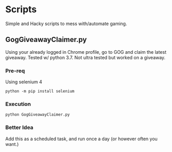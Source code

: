 # Scripts

Simple and Hacky scripts to mess with/automate gaming.

## GogGiveawayClaimer.py

Using your already logged in Chrome profile, go to GOG and claim the latest giveaway. Tested w/ python 3.7. Not ultra tested but worked on a giveaway.

### Pre-req

Using selenium 4

```
python -m pip install selenium 
```

### Execution 

```
python GogGiveawayClaimer.py
```

### Better Idea

Add this as a scheduled task, and run once a day (or however often you want.)
